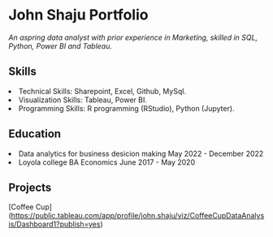 # John Shaju Portfolio
  *An aspring data analyst with prior experience in Marketing, skilled in SQL, Python, Power BI and Tableau.*
 
## Skills
<li> Technical Skills: Sharepoint, Excel, Github, MySql. </li>
<li> Visualization Skills: Tableau, Power BI. </li>
<li> Programming Skills: R programming (RStudio), Python (Jupyter). </li>
 
## Education
<li> Data analytics for business desicion making May 2022 - December 2022 </li>
<li> Loyola college BA Economics  June 2017 - May 2020 </li>

## Projects

[Coffee Cup] (https://public.tableau.com/app/profile/john.shaju/viz/CoffeeCupDataAnalysis/Dashboard1?publish=yes)



